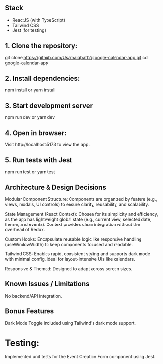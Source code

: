 ## Stack
- ReactJS (with TypeScript)
- Tailwind CSS
- Jest (for testing)


## 1. Clone the repository:
git clone https://github.com/Usamaiqbal12/google-calendar-app.git
cd google-calendar-app

## 2. Install dependencies:
npm install
or
yarn install
## 3. Start development server
npm run dev
or
yarn dev

## 4. Open in browser:
Visit http://localhost:5173 to view the app.

## 5. Run tests with Jest
npm run test
or
yarn test

## Architecture & Design Decisions
Modular Component Structure: Components are organized by feature (e.g., views, modals, UI controls) to ensure clarity, reusability, and scalability.

State Management (React Context): Chosen for its simplicity and efficiency, as the app has lightweight global state (e.g., current view, selected date, theme, and events). Context provides clean integration without the overhead of Redux.

Custom Hooks: Encapsulate reusable logic like responsive handling (useWindowWidth) to keep components focused and readable.

Tailwind CSS: Enables rapid, consistent styling and supports dark mode with minimal config. Ideal for layout-intensive UIs like calendars.

Responsive & Themed: Designed to adapt across screen sizes.

## Known Issues / Limitations
No backend/API integration.

## Bonus Features
Dark Mode Toggle included using Tailwind's dark mode support.

# Testing:
Implemented unit tests for the Event Creation Form component using Jest.